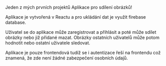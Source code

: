 Jeden z mých prvních projektů Aplikace pro sdílení obrázků!

Aplikace je vytvořená v Reactu a pro ukládání dat je využit firebase database.

Uživatel se do aplikace může zaregistrovat a přihlásit a poté může sdílet obrázky nebo již přidané mazat. Obrázky ostatních uživatelů může potom hodnotit nebo ostatní uživatele sledovat.

Aplikace je pouze frontendová tudíž se i autentizace řeší na frontendu což znamená, že zde není žádné zabezpečení osobních údajů.
